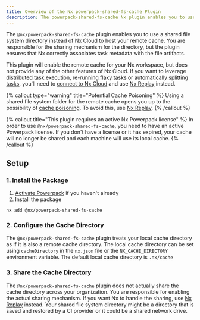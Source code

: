 ```yaml
---
title: Overview of the Nx powerpack-shared-fs-cache Plugin
description: The powerpack-shared-fs-cache Nx plugin enables you to use a shared file system directory instead of Nx Cloud to host your remote cache
---
```


The `@nx/powerpack-shared-fs-cache` plugin enables you to use a shared file system directory instead of Nx Cloud to host your remote cache. You are responsible for the sharing mechanism for the directory, but the plugin ensures that Nx correctly associates task metadata with the file artifacts.

This plugin will enable the remote cache for your Nx workspace, but does not provide any of the other features of Nx Cloud. If you want to leverage [distributed task execution](/ci/features/distribute-task-execution), [re-running flaky tasks](/ci/features/flaky-tasks) or [automatically splitting tasks](/ci/features/split-e2e-tasks), you'll need to [connect to Nx Cloud](/ci/intro/connect-to-nx-cloud) and use [Nx Replay](/ci/features/remote-cache) instead.

{% callout type="warning" title="Potential Cache Poisoning" %}
Using a shared file system folder for the remote cache opens you up to the possibility of [cache poisoning](/troubleshooting/unknown-local-cache). To avoid this, use [Nx Replay](/ci/features/remote-cache).
{% /callout %}

{% callout title="This plugin requires an active Nx Powerpack license" %}
In order to use `@nx/powerpack-shared-fs-cache`, you need to have an active Powerpack license. If you don't have a license or it has expired, your cache will no longer be shared and each machine will use its local cache.
{% /callout %}

## Setup

### 1. Install the Package

1. [Activate Powerpack](/recipes/installation/activate-powerpack) if you haven't already
2. Install the package

```shell
nx add @nx/powerpack-shared-fs-cache
```

### 2. Configure the Cache Directory

The `@nx/powerpack-shared-fs-cache` plugin treats your local cache directory as if it is also a remote cache directory. The local cache directory can be set using `cacheDirectory` in the `nx.json` file or the `NX_CACHE_DIRECTORY` environment variable. The default local cache directory is `.nx/cache`

### 3. Share the Cache Directory

The `@nx/powerpack-shared-fs-cache` plugin does not actually share the cache directory across your organization. You are responsible for enabling the actual sharing mechanism. If you want Nx to handle the sharing, use [Nx Replay](/ci/features/remote-cache) instead. Your shared file system directory might be a directory that is saved and restored by a CI provider or it could be a shared network drive.
